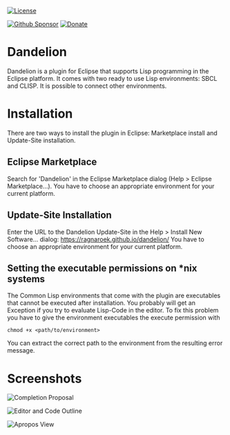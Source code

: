 [![License](https://img.shields.io/badge/license-GPLv2-blue.svg)](https://github.com/Ragnaroek/rust-trellis/blob/master/LICENSE)

[![Github Sponsor](https://img.shields.io/static/v1?label=Sponsor&message=%E2%9D%A4&logo=GitHub&link=https://github.com/sponsors/Ragnaroek)](https://github.com/sponsors/Ragnaroek)
[![Donate](https://img.shields.io/badge/Donate-PayPal-green.svg)](https://www.paypal.com/cgi-bin/webscr?cmd=_s-xclick&hosted_button_id=A24SWQT3P5DY2&source=url)

# Dandelion
Dandelion is a plugin for Eclipse that supports Lisp programming in the Eclipse platform. It comes with two ready to use Lisp environments: SBCL and CLISP. It is possible to connect other environments.

# Installation

There are two ways to install the plugin in Eclipse: Marketplace install and Update-Site installation.

## Eclipse Marketplace

Search for 'Dandelion' in the Eclipse Marketplace dialog (Help > Eclipse Marketplace...).
You have to choose an appropriate environment for your current platform.

## Update-Site Installation

Enter the URL to the Dandelion Update-Site in the Help > Install New Software... dialog:
https://ragnaroek.github.io/dandelion/
You have to choose an appropriate environment for your current platform.

## Setting the executable permissions on \*nix systems

The Common Lisp environments that come with the plugin are executables that cannot
be executed after installation. You probably will get an Exception if you try to
evaluate Lisp-Code in the editor. To fix this problem you have to give the environment
executables the execute permission with

`chmod +x <path/to/environment>`

You can extract the correct path to the environment from the resulting error message.

# Screenshots

![Completion Proposal](https://a.fsdn.com/con/app/proj/dandelion-ecl/screenshots/133391.jpg/182/137/2)

![Editor and Code Outline](https://a.fsdn.com/con/app/proj/dandelion-ecl/screenshots/133381.jpg/182/137/2)

![Apropos View](https://a.fsdn.com/con/app/proj/dandelion-ecl/screenshots/133393.jpg/182/137/2)
